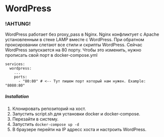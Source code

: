 # WordPress

### !AHTUNG!
WordPress работает без proxy_pass в Nginx.
Nginx конфликтует с Apache установленным в стеке LAMP вместе с WordPress.
При обратном проксировании слетают все стили и скрипты WordPress.
Сейчас WordPress запускается на 80 порту.
Чтобы это изменить, нужно прописать свой порт в docker-compose.yml
```
services:
  wordpress:
    ...
    ports:
      - "80:80" # <-- Тут пишем порт который нам нужен. Example: "8080:80"
```

##### Installation
1. Клонировать репозиторий на хост.
2. Запустить script.sh для установки docker и docker-compose.
3. Перезайти в систему.
4. Запустить ```docker-compose up -d``` 
5. В браузере перейти на IP адресс хоста и настроить WordPress.

